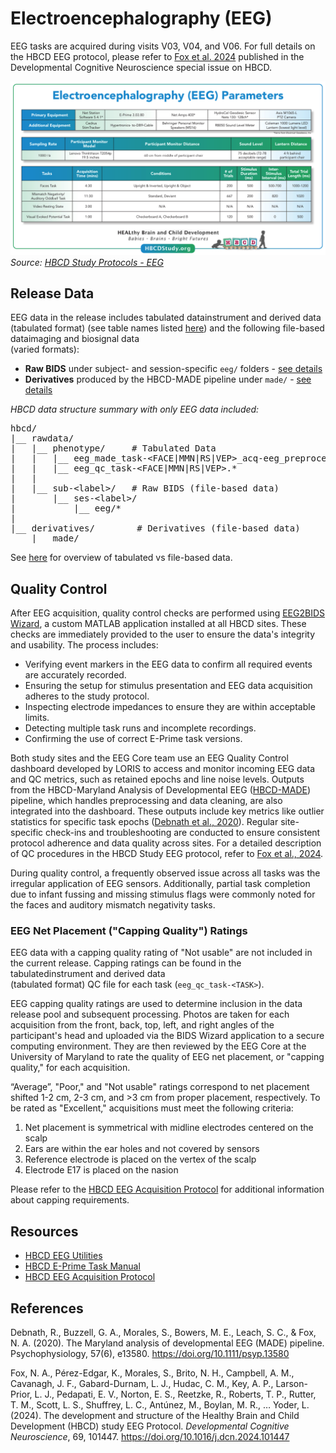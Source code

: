 # Electroencephalography (EEG)

EEG tasks are acquired during visits V03, V04, and V06. For full details on the HBCD EEG protocol, please refer to [Fox et al. 2024](https://doi.org/10.1016/j.dcn.2024.101447) published in the Developmental Cognitive Neuroscience special issue on HBCD. 

![](images/EEG-Parameters.png)
*Source: [HBCD Study Protocols - EEG](https://hbcdstudy.org/wp-content/uploads/2023/06/EEG-Parameters.pdf)*

## Release Data

EEG data in the release includes <span class="tooltip">tabulated data<span class="tooltiptext">instrument and derived data<br>(tabulated format)</span></span> (see table names listed [here](../index.md#eeg)) and the following <span class="tooltip">file-based data<span class="tooltiptext">imaging and biosignal data<br>(varied formats)</span></span>:

- <i class="fa fa-hammer"></i><strong> Raw BIDS</strong> under subject- and session-specific <code>eeg/</code> folders - <a href="../../../datacuration/rawbids/#eeg">see details</a>
- <i class="fas fa-cog"></i><strong> Derivatives</strong> produced by the HBCD-MADE pipeline under <code>made/</code> - <a href="../../../datacuration/derivatives/#hbcd-made-made">see details</a>

*HBCD data structure summary with only EEG data included:*
<pre class="folder-tree">
hbcd/
|__ rawdata/ 
|   |__ phenotype/     <span class="hashtag"># Tabulated Data</span>
|   |   |__ eeg_made_task-<span class="placeholder">&lt;FACE|MMN|RS|VEP&gt;</span>_acq-eeg_preprocessingReport.*
|   |   |__ eeg_qc_task-<span class="placeholder">&lt;FACE|MMN|RS|VEP&gt;</span>.*
|   |
|   |__ sub-<span class="label">&lt;label&gt;</span>/   <span class="hashtag"># Raw BIDS (file-based data)</span>
|       |__ ses-<span class="label">&lt;label&gt;</span>/
|           |__ eeg/*
|
|__ derivatives/        <span class="hashtag"># Derivatives (file-based data)</span>
    |__ made/
</pre>

<p>
<div class="notification-banner static-banner">
  <span class="emoji"><i class="fa-solid fa-circle-info"></i></span>
  <span class="text">
    See <a href="../../../datacuration/overview/">here</a> for overview of tabulated vs file-based data.
  </span>
</div>
</p>

## Quality Control    
After EEG acquisition, quality control checks are performed using [EEG2BIDS Wizard](https://github.com/aces/eeg2bids), a custom MATLAB application installed at all HBCD sites. These checks are immediately provided to the user to ensure the data's integrity and usability. The process includes:

- Verifying event markers in the EEG data to confirm all required events are accurately recorded.
- Ensuring the setup for stimulus presentation and EEG data acquisition adheres to the study protocol.
- Inspecting electrode impedances to ensure they are within acceptable limits.
- Detecting multiple task runs and incomplete recordings.
- Confirming the use of correct E-Prime task versions.

Both study sites and the EEG Core team use an EEG Quality Control dashboard developed by LORIS to access and monitor incoming EEG data and QC metrics, such as retained epochs and line noise levels. Outputs from the HBCD-Maryland Analysis of Developmental EEG ([HBCD-MADE](https://hbcd-made.readthedocs.io/en/latest/)) pipeline, which handles preprocessing and data cleaning, are also integrated into the dashboard. These outputs include key metrics like outlier statistics for specific task epochs ([Debnath et al., 2020](https://doi.org/10.1111/psyp.13580)). Regular site-specific check-ins and troubleshooting are conducted to ensure consistent protocol adherence and data quality across sites. For a detailed description of QC procedures in the HBCD Study EEG protocol, refer to [Fox et al., 2024](https://doi.org/10.1016/j.dcn.2024.101447).

During quality control, a frequently observed issue across all tasks was the irregular application of EEG sensors. Additionally, partial task completion due to infant fussing and missing stimulus flags were commonly noted for the faces and auditory mismatch negativity tasks.

### EEG Net Placement ("Capping Quality") Ratings

<p>
<div id="demo-fyi" class="notification-banner" onclick="toggleCollapse(this)">
  <span class="emoji"><i class="fa-regular fa-lightbulb"></i></span>
    <span class="text">EEG data with a capping quality rating of "Not usable" are not included in the current release. Capping ratings can be found in the <span class="tooltip">tabulated<span class="tooltiptext">instrument and derived data<br>(tabulated format)</span></span> QC file for each task (<code>eeg_qc_task-&lt;TASK&gt;</code>).</span>
</div>
</p>

EEG capping quality ratings are used to determine inclusion in the data release pool and subsequent processing. Photos are taken for each acquisition from the front, back, top, left, and right angles of the participant's head and uploaded via the BIDS Wizard application to a secure computing environment. They are then reviewed by the EEG Core at the University of Maryland to rate the quality of EEG net placement, or "capping quality," for each acquisition. 

“Average”, "Poor," and "Not usable" ratings correspond to net placement shifted 1-2 cm, 2-3 cm, and >3 cm from proper placement, respectively. To be rated as "Excellent," acquisitions must meet the following criteria:

1.	Net placement is symmetrical with midline electrodes centered on the scalp
2.	Ears are within the ear holes and not covered by sensors 
3.	Reference electrode is placed on the vertex of the scalp
4.	Electrode E17 is placed on the nasion

Please refer to the [HBCD EEG Acquisition Protocol](https://zenodo.org/records/14795030) for additional information about capping requirements.

## Resources
- [HBCD EEG Utilities](https://hbcd-eeg-utilities.readthedocs.io/)
- [HBCD E-Prime Task Manual](https://docs.google.com/document/d/1PghQQpLbxjQavtVlHyIz7JVJxlyKcC4Do8z8j7srdaI/edit?usp=sharing)
- [HBCD EEG Acquisition Protocol](https://zenodo.org/records/14795030)

## References

<div class="references">
    <p>Debnath, R., Buzzell, G. A., Morales, S., Bowers, M. E., Leach, S. C., & Fox, N. A. (2020). The Maryland analysis of developmental EEG (MADE) pipeline. Psychophysiology, 57(6), e13580. <a href="https://doi.org/10.1111/psyp.13580" target="_blank">https://doi.org/10.1111/psyp.13580</a></p>  
    <p>Fox, N. A., Pérez-Edgar, K., Morales, S., Brito, N. H., Campbell, A. M., Cavanagh, J. F., Gabard-Durnam, L. J., Hudac, C. M., Key, A. P., Larson-Prior, L. J., Pedapati, E. V., Norton, E. S., Reetzke, R., Roberts, T. P., Rutter, T. M., Scott, L. S., Shuffrey, L. C., Antúnez, M., Boylan, M. R., … Yoder, L. (2024). The development and structure of the Healthy Brain and Child Development (HBCD) study EEG Protocol. <i>Developmental Cognitive Neuroscience</i>, 69, 101447. <a href="https://doi.org/10.1016/j.dcn.2024.101447" target="_blank">https://doi.org/10.1016/j.dcn.2024.101447</a></p> 
</div>
<br>


